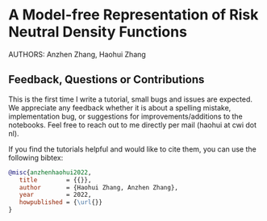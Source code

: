 # A Model-free Representation of Risk Neutral Density Functions

AUTHORS: Anzhen Zhang, Haohui Zhang


Feedback, Questions or Contributions
------------------------------------

   This is the first time I write a tutorial, small bugs and issues are expected. We appreciate any feedback whether it is about a spelling mistake, implementation bug, or suggestions for improvements/additions to the notebooks. Feel free to reach out to me directly per mail (haohui at cwi dot nl).

If you find the tutorials helpful and would like to cite them, you can use the following bibtex:
```bibtex
@misc{anzhenhaohui2022,
   title        = {{}},
   author       = {Haohui Zhang, Anzhen Zhang},
   year         = 2022,
   howpublished = {\url{}}
}
```
